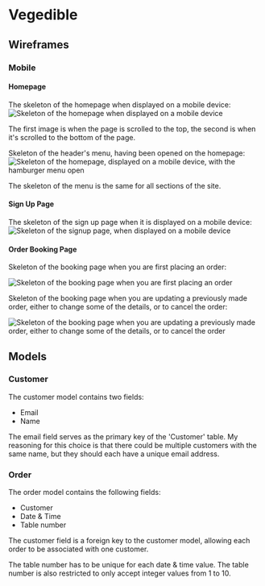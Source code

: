 # Vegedible

## Wireframes

### Mobile

#### Homepage

The skeleton of the homepage when displayed on a mobile device:
![Skeleton of the homepage when displayed on a mobile device](./docs/images/wireframes/mobile/Homepage__Mobile__Wireframes.png)

The first image is when the page is scrolled to the top, the second is when it's scrolled to the bottom of the page.

Skeleton of the header's menu, having been opened on the homepage:
![Skeleton of the homepage, displayed on a mobile device, with the hamburger menu open](./docs/images/wireframes/mobile/Homepage_with_Open_Menu__Mobile__Wireframes.png)

The skeleton of the menu is the same for all sections of the site.

#### Sign Up Page

The skeleton of the sign up page when it is displayed on a mobile device:
![Skeleton of the signup page, when displayed on a mobile device](./docs/images/wireframes/mobile/Sign_Up_Page__Mobile__Wireframes.png)

#### Order Booking Page

Skeleton of the booking page when you are first placing an order:

![Skeleton of the booking page when you are first placing an order](./docs/images/wireframes/mobile/Book_an_Order__Mobile__Wireframes.png)

Skeleton of the booking page when you are updating a previously made order, either to change some of the details, or to cancel the order:

![Skeleton of the booking page when you are updating a previously made order, either to change some of the details, or to cancel the order](./docs/images/wireframes/mobile/Update_or_Cancel_an_Order__Mobile__Wireframes.png)

## Models

### Customer

The customer model contains two fields:
* Email
* Name

The email field serves as the primary key of the 'Customer' table.
My reasoning for this choice is that there could be multiple customers with the same name, but they should each have a unique email address.

### Order

The order model contains the following fields:
* Customer
* Date & Time
* Table number

The customer field is a foreign key to the customer model, allowing each order to be associated with one customer.

The table number has to be unique for each date & time value.
The table number is also restricted to only accept integer values from 1 to 10.
